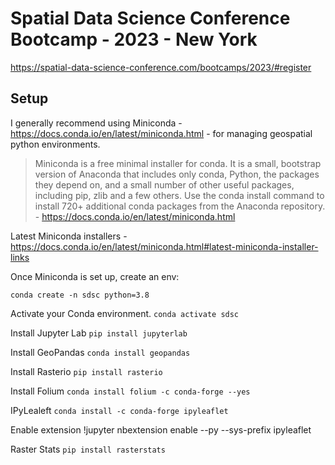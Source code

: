 # Spatial Data Science Conference Bootcamp - 2023 - New York

https://spatial-data-science-conference.com/bootcamps/2023/#register



## Setup 

I generally recommend using Miniconda - https://docs.conda.io/en/latest/miniconda.html - for managing geospatial python environments. 

> Miniconda is a free minimal installer for conda. It is a small, bootstrap version of Anaconda that includes only conda, Python, the packages they depend on, and a small number of other useful packages, including pip, zlib and a few others. Use the conda install command to install 720+ additional conda packages from the Anaconda repository. - https://docs.conda.io/en/latest/miniconda.html

Latest Miniconda installers - https://docs.conda.io/en/latest/miniconda.html#latest-miniconda-installer-links

Once Miniconda is set up, create an env: 

`conda create -n sdsc python=3.8`

Activate your Conda environment. 
`conda activate sdsc`

Install Jupyter Lab
`pip install jupyterlab` 

Install GeoPandas
`conda install geopandas` 

Install Rasterio 
`pip install rasterio`

Install Folium
`conda install folium -c conda-forge --yes`

IPyLealeft
`conda install -c conda-forge ipyleaflet`

Enable extension
!jupyter nbextension enable --py --sys-prefix ipyleaflet

Raster Stats
`pip install rasterstats` 